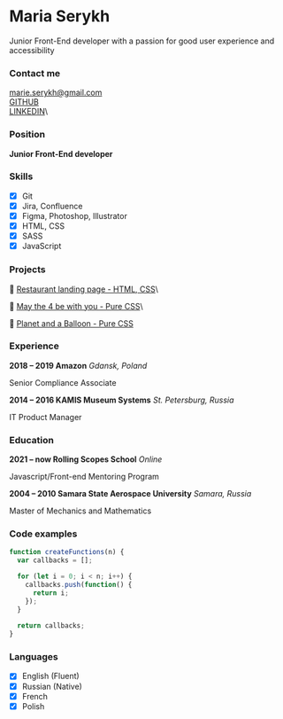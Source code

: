 # Maria Serykh
Junior Front-End developer with a passion for good user experience and accessibility


### Contact me
marie.serykh@gmail.com\
[GITHUB](https://github.com/mserykh)\
[LINKEDIN](https://www.linkedin.com/in/mariaserykh/)\

### Position
**Junior Front-End developer**

### Skills

- [x] Git
- [x] Jira, Confluence
- [x] Figma, Photoshop, Illustrator
- [x] HTML, CSS
- [x] SASS
- [x] JavaScript

### Projects

 :unicorn:  [Restaurant landing page - HTML, CSS](https://mserykh.github.io/layout-restaurant/)\

 :unicorn:  [May the 4 be with you - Pure CSS](https://codepen.io/trifle-on-a-stick/pen/zYvPwmo)\

 :unicorn:  [Planet and a Balloon - Pure CSS](https://codepen.io/trifle-on-a-stick/pen/bGVeGrV)

### Experience

**2018 – 2019 Amazon** *Gdansk, Poland*

Senior Compliance Associate

**2014 – 2016 KAMIS Museum Systems** *St. Petersburg, Russia*

IT Product Manager

### Education

**2021 – now Rolling Scopes School** *Online*

Javascript/Front-end Mentoring Program

**2004 – 2010 Samara State Aerospace University** *Samara, Russia*

Master of Mechanics and Mathematics

### Code examples

```javascript
function createFunctions(n) {
  var callbacks = [];

  for (let i = 0; i < n; i++) {
    callbacks.push(function() {
      return i;
    });
  }
  
  return callbacks;
}
```

### Languages

- [x] English (Fluent)
- [x] Russian (Native)
- [x] French 
- [x] Polish
